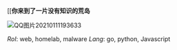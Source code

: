 [[**你来到了一片没有知识的荒岛**

![QQ图片20210111193633](https://user-images.githubusercontent.com/61461791/117250512-ec12e500-ae75-11eb-8be8-413a68c607a8.gif)


*RoI*: web, homelab, malware
*Lang*: go, python, Javascript
